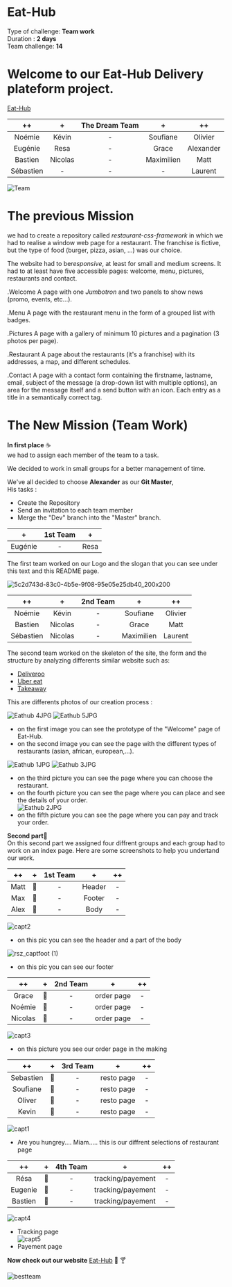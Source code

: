 # Eat-Hub  
Type of challenge: **Team work**  
Duration : **2 days**  
Team challenge: **14**  

# **Welcome to our Eat-Hub Delivery plateform project.**  
  
[Eat-Hub](https://alexjs6.github.io/Eat-Hub/)

| ++ | + | The Dream Team | + | ++ |
| :-----: | :-----: | :-----: | :-----: | :-----: |
| Noémie | Kévin | - | Soufiane | Olivier | 
| Eugénie | Resa | - | Grace | Alexander |
| Bastien | Nicolas | - | Maximilien | Matt | 
| Sébastien | - | - | - | Laurent | 


![Team](https://media.giphy.com/media/Q7vMieVa8cK0FgKqlr/giphy.gif)  


# **The previous Mission**  

we had to create a repository called _restaurant-css-framework_ in which we had to realise
a window web page for a restaurant. The franchise is fictive, but the type of
food (burger, pizza, asian, ...) was our choice.

The website had to be*responsive*, at least for small and medium screens. It had to 
at least have five accessible pages: welcome, menu, pictures, restaurants and
contact.

.Welcome
A page with one _Jumbotron_ and two panels to show news (promo, events, etc...).

.Menu
A page with the restaurant menu in the form of a grouped list with badges.

.Pictures
A page with a gallery of minimum 10 pictures and a pagination (3 photos per
page).

.Restaurant
A page about the restaurants (it's a franchise) with its addresses, a map, and
different schedules.

.Contact
A page with a contact form containing the firstname, lastname, email, subject of
the message (a drop-down list with multiple options), an area for the message
itself and a send button with an icon. Each entry as a title in a semantically
correct tag.  

# **The New Mission (Team Work)**  

**In first place** :coffee:       
 we had to assign each member of the team to a task.  

We decided to work in small groups for a better management of time. 

We've all decided to choose **Alexander** as our **Git Master**,    
His tasks :
* Create the Repository  
* Send an invitation to each team member  
* Merge the "Dev" branch into the "Master" branch.  

  
  
| + |  1st Team | + |
| :-----: | :-----: | :-----: |
| Eugénie | - | Resa |  
  
The first team worked on our Logo and the slogan that you can see under this text and this README page.

  
![5c2d743d-83c0-4b5e-9f08-95e05e25db40_200x200](https://user-images.githubusercontent.com/62213192/86233908-6ad42d00-bb96-11ea-8d55-367c435b6bec.png)

| ++ | + | 2nd Team | + | ++ |
| :-----: | :-----: | :-----: | :-----: | :-----: |
| Noémie | Kévin | - | Soufiane | Olivier | 
| Bastien | Nicolas | - | Grace | Matt |
| Sébastien | Nicolas | - | Maximilien | Laurent |   

The second team worked on the skeleton of the site, the form and the structure by analyzing differents similar website such as:
* [Deliveroo](https://deliveroo.be/fr/)
* [Uber eat](https://www.ubereats.com/be)
* [Takeaway](https://www.takeaway.com/be-fr)    

This are differents photos of our creation process :

![Eathub 4JPG](https://user-images.githubusercontent.com/62213192/86249930-34a3a700-bbb0-11ea-8430-6569e5a64692.jpg)
![Eathub 5JPG](https://user-images.githubusercontent.com/62213192/86249931-34a3a700-bbb0-11ea-93b2-2b9f9ffac948.jpg)
* on the first image you can see the prototype of the "Welcome" page of Eat-Hub.
* on the second image you can see the page with the different types of restaurants (asian, african, european,...).  

![Eathub 1JPG](https://user-images.githubusercontent.com/62213192/86249918-32d9e380-bbb0-11ea-8759-344c02ba575c.jpg)
![Eathub 3JPG](https://user-images.githubusercontent.com/62213192/86249927-34a3a700-bbb0-11ea-8779-461fcfa92424.jpg)
* on the third picture you can see the page where you can choose the restaurant.
* on the fourth picture you can see the page where you can place and see the details of your order.   
![Eathub 2JPG](https://user-images.githubusercontent.com/62213192/86249925-340b1080-bbb0-11ea-94a3-20585a6cb596.jpg)
* on the fifth picture you can see the page where you can pay and track your order.   

 **Second part**:hamburger:   
On this second part we assigned four diffrent groups and each group had to work on an index page. Here are some screenshots to help you undertand our work.   
   
| ++ | + | 1st Team | + | ++ |
| :-----: | :-----: | :-----: | :-----: | :-----: |
| Matt | :bust_in_silhouette: | - | Header | - | 
| Max | :bust_in_silhouette: | - | Footer  | - |
| Alex | :bust_in_silhouette: | - |Body  | - |   

![capt2](https://user-images.githubusercontent.com/66479308/86367082-d8a65480-bc7b-11ea-9b00-ef86203735d9.jpg)
* on this pic you can see the header and a part of the body  

![rsz_captfoot (1)](https://user-images.githubusercontent.com/66479308/86372008-ea8af600-bc81-11ea-85b5-566fbfeb42f8.png)
* on this pic you can see our footer   
   
      
| ++ | + | 2nd Team | + | ++ |
| :-----: | :-----: | :-----: | :-----: | :-----: |
| Grace | :bust_in_silhouette: | - | order page  | - | 
| Noémie | :bust_in_silhouette: | - | order page  | - |
| Nicolas | :bust_in_silhouette: | - |order page | - |   

![capt3](https://user-images.githubusercontent.com/66479308/86367824-bb25ba80-bc7c-11ea-9efb-cdb705e97d2b.jpg)
* on this picture you see our order page in the making    
   
| ++ | + | 3rd Team | + | ++ |
| :-----: | :-----: | :-----: | :-----: | :-----: |
| Sebastien | :bust_in_silhouette: | - | resto page  | - | 
| Soufiane | :bust_in_silhouette: | - | resto page  | - |
| Oliver | :bust_in_silhouette: | - | resto page | - | 
| Kevin | :bust_in_silhouette: | - | resto page | - |     
   
![capt1](https://user-images.githubusercontent.com/66479308/86368700-c1686680-bc7d-11ea-8986-c7ae1a7d0188.jpg)  
* Are you hungrey.... Miam..... this is our diffrent selections of restaurant page   
   
| ++ | + | 4th Team | + | ++ |
| :-----: | :-----: | :-----: | :-----: | :-----: |
| Résa | :bust_in_silhouette: | - | tracking/payement  | - | 
| Eugenie | :bust_in_silhouette: | - | tracking/payement | - |
| Bastien| :bust_in_silhouette: | - |tracking/payement | - |     

![capt4](https://user-images.githubusercontent.com/66479308/86369188-5f5c3100-bc7e-11ea-9f72-bd3b476137bf.jpg)   
* Tracking page    
![capt5](https://user-images.githubusercontent.com/66479308/86369258-74d15b00-bc7e-11ea-90f3-d1f13b65aa36.jpg)       
* Payement page  

**Now check out our website** [Eat-Hub](https://alexjs6.github.io/Eat-Hub/) :beers: :cocktail:

![bestteam](https://media.giphy.com/media/VgeGEVTdwzZao/giphy.gif)   
   


